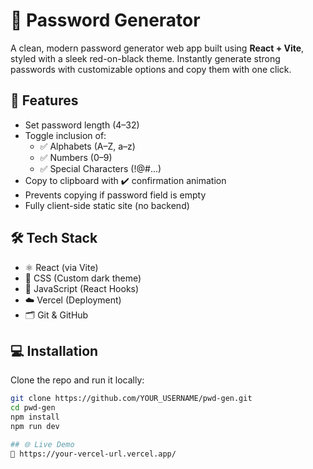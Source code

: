 # 🔐 Password Generator

A clean, modern password generator web app built using **React + Vite**, styled with a sleek red-on-black theme. Instantly generate strong passwords with customizable options and copy them with one click.

## 🚀 Features

- Set password length (4–32)
- Toggle inclusion of:
  - ✅ Alphabets (A–Z, a–z)
  - ✅ Numbers (0–9)
  - ✅ Special Characters (!@#...)
- Copy to clipboard with ✔️ confirmation animation
- Prevents copying if password field is empty
- Fully client-side static site (no backend)

## 🛠 Tech Stack

- ⚛️ React (via Vite)
- 🎨 CSS (Custom dark theme)
- 🧠 JavaScript (React Hooks)
- ☁️ Vercel (Deployment)
- 🗂 Git & GitHub

## 💻 Installation

Clone the repo and run it locally:

```bash
git clone https://github.com/YOUR_USERNAME/pwd-gen.git
cd pwd-gen
npm install
npm run dev

## 🌐 Live Demo
🔗 https://your-vercel-url.vercel.app/
